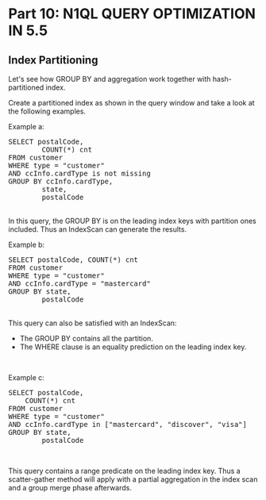 # Part 10: N1QL QUERY OPTIMIZATION IN 5.5

## Index Partitioning

Let's see how GROUP BY and aggregation work together with hash-partitioned index.

Create a partitioned index as shown in the query window and take a look at the following examples.

Example a:
<br>
<pre>
SELECT postalCode, 
		COUNT(*) cnt
FROM customer 
WHERE type = "customer" 
AND ccInfo.cardType is not missing
GROUP BY ccInfo.cardType, 
		state, 
		postalCode
</pre>
<br>
In this query, the GROUP BY is on the leading index keys with partition ones included. Thus an IndexScan can generate the results.

<br>

Example b:
<br>
<pre>
SELECT postalCode, COUNT(*) cnt
FROM customer 
WHERE type = "customer" 
AND ccInfo.cardType = "mastercard"
GROUP BY state, 
		postalCode
</pre>
<br>
This query can also be satisfied with an IndexScan:

- The GROUP BY contains all the partition.
- The WHERE clause is an equality prediction on the leading index key.

<br>


Example c:
<br>
<pre>
SELECT postalCode, 
	COUNT(*) cnt
FROM customer 
WHERE type = "customer" 
AND ccInfo.cardType in ["mastercard", "discover", "visa"]
GROUP BY state, 
		postalCode
</pre>
<br>

This query contains a range predicate on the leading index key. Thus a scatter-gather method will apply with a partial aggregation in the index scan and a group merge phase afterwards.


